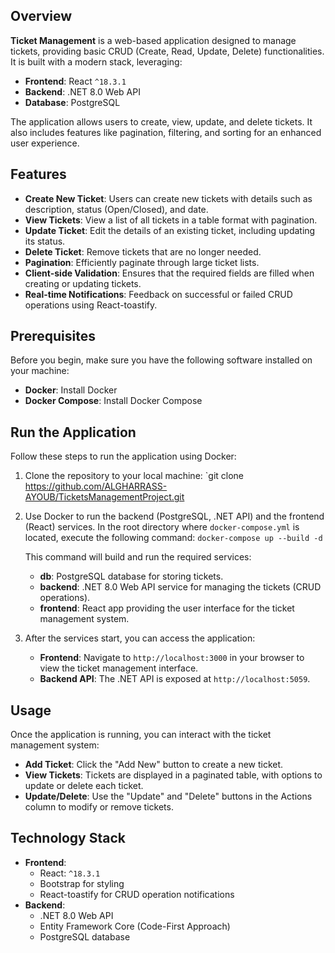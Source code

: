 
## Overview

**Ticket Management** is a web-based application designed to manage tickets, providing basic CRUD (Create, Read, Update, Delete) functionalities. It is built with a modern stack, leveraging:

- **Frontend**: React `^18.3.1`
- **Backend**: .NET 8.0 Web API
- **Database**: PostgreSQL

The application allows users to create, view, update, and delete tickets. It also includes features like pagination, filtering, and sorting for an enhanced user experience.

## Features

- **Create New Ticket**: Users can create new tickets with details such as description, status (Open/Closed), and date.
- **View Tickets**: View a list of all tickets in a table format with pagination.
- **Update Ticket**: Edit the details of an existing ticket, including updating its status.
- **Delete Ticket**: Remove tickets that are no longer needed.
- **Pagination**: Efficiently paginate through large ticket lists.
- **Client-side Validation**: Ensures that the required fields are filled when creating or updating tickets.
- **Real-time Notifications**: Feedback on successful or failed CRUD operations using React-toastify.

## Prerequisites

Before you begin, make sure you have the following software installed on your machine:

- **Docker**: Install Docker
- **Docker Compose**: Install Docker Compose

## Run the Application

Follow these steps to run the application using Docker:

1. Clone the repository to your local machine:
    `git clone https://github.com/ALGHARRASS-AYOUB/TicketsManagementProject.git
    
2. Use Docker to run the backend (PostgreSQL, .NET API) and the frontend (React) services. In the root directory where `docker-compose.yml` is located, execute the following command:
    `docker-compose up --build -d`

    This command will build and run the required services:
    
    - **db**: PostgreSQL database for storing tickets.
    - **backend**: .NET 8.0 Web API service for managing the tickets (CRUD operations).
    - **frontend**: React app providing the user interface for the ticket management system.
3. After the services start, you can access the application:
    
    - **Frontend**: Navigate to `http://localhost:3000` in your browser to view the ticket management interface.
    - **Backend API**: The .NET API is exposed at `http://localhost:5059`.

## Usage

Once the application is running, you can interact with the ticket management system:

- **Add Ticket**: Click the "Add New" button to create a new ticket.
- **View Tickets**: Tickets are displayed in a paginated table, with options to update or delete each ticket.
- **Update/Delete**: Use the "Update" and "Delete" buttons in the Actions column to modify or remove tickets.

## Technology Stack

- **Frontend**:
    - React: `^18.3.1`
    - Bootstrap for styling
    - React-toastify for CRUD operation notifications
- **Backend**:
    - .NET 8.0 Web API
    - Entity Framework Core (Code-First Approach)
    - PostgreSQL database